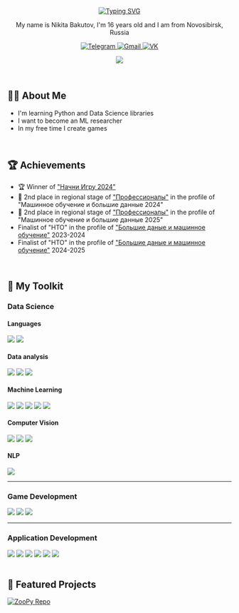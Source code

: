 <p align="center">
  <a href="https://git.io/typing-svg"><img src="https://readme-typing-svg.herokuapp.com?font=PIXY&size=64&duration=3000&pause=1000&center=true&vCenter=true&random=true&width=435&height=80&lines=Hi+There+%F0%9F%91%BE" alt="Typing SVG" /></a>
</p>

<p align="center">My name is Nikita Bakutov, I'm 16 years old and I am from Novosibirsk, Russia</p>
<p align="center">
  <a href="https://t.me/droyti">
    <img src="https://img.shields.io/badge/Telegram-2CA5E0?style=for-the-badge&logo=telegram&logoColor=white" alt="Telegram">
  </a>
  <a href="mailto:nikitabakutov2008@gmail.com">
    <img src="https://img.shields.io/badge/Gmail-D14836?style=for-the-badge&logo=gmail&logoColor=white" alt="Gmail">
  </a>
  <a href="https://vk.com/nikita_bakutov">
    <img src="https://img.shields.io/badge/VK-0077FF?style=for-the-badge&logo=vk&logoColor=white" alt="VK">
  </a>
</p>
<p align="center"><img src="https://github-readme-stats.vercel.app/api?username=droyti46&show_icons=true&theme=dark#gh-dark-mode-only"/></p>

<br>
<h2>👨‍💻 About Me</h2>

- I'm learning Python and Data Science libraries
- I want to become an ML researcher
- In my free time I create games

<br>
<h2>🏆 Achievements</h2>

- 🏆 Winner of ["Начни Игру 2024"](https://vk.com/startgame_rsv)
- 🥈 2nd place in regional stage of ["Профессионалы"](https://pro.firpo.ru/) in the profile of "Машинное обучение и большие данные 2024"
- 🥈 2nd place in regional stage of ["Профессионалы"](https://pro.firpo.ru/) in the profile of "Машинное обучение и большие данные 2025"
- Finalist of "НТО" in the profile of ["Большие даные и машинное обучение"](https://ntcontest.ru/tracks/nto-school/proekt-po-iskusstvennomu-intellektu/bolshie-dannye-i-mashinnoe-obuchenie/) 2023-2024
- Finalist of "НТО" in the profile of ["Большие даные и машинное обучение"](https://ntcontest.ru/tracks/nto-school/proekt-po-iskusstvennomu-intellektu/bolshie-dannye-i-mashinnoe-obuchenie/) 2024-2025

<br>
<h2>🚀 My Toolkit</h2>

<h3>Data Science</h3>
<div>
  <h4>Languages</h4>
  <img src="https://img.shields.io/badge/Python-3776AB?style=for-the-badge&logo=python&logoColor=white">
  <img src="https://img.shields.io/badge/SQL-003B57?style=for-the-badge&logo=postgresql&logoColor=white">
  
  <h4>Data analysis</h4>
  <img src="https://img.shields.io/badge/Pandas-150458?style=for-the-badge&logo=pandas&logoColor=white">
  <img src="https://img.shields.io/badge/Numpy-013243?style=for-the-badge&logo=numpy&logoColor=white">
  <img src="https://img.shields.io/badge/Seaborn-0C7EB0?style=for-the-badge&logo=seaborn&logoColor=white">

  <h4>Machine Learning</h4>
  <img src="https://img.shields.io/badge/TensorFlow-FF6F00?style=for-the-badge&logo=tensorflow&logoColor=white">
  <img src="https://img.shields.io/badge/Keras-D00000?style=for-the-badge&logo=keras&logoColor=white">  
  <img src="https://img.shields.io/badge/Scikit_Learn-F7931E?style=for-the-badge&logo=scikit-learn&logoColor=white">
  <img src="https://img.shields.io/badge/CatBoost-FF6F00?style=for-the-badge&logo=catboost&logoColor=white">
  <img src="https://img.shields.io/badge/Transformers-0055FF?style=for-the-badge&logo=Hugging%20Face&logoColor=white">

  <h4>Computer Vision</h4>
  <img src="https://img.shields.io/badge/OpenCV-27338e?style=for-the-badge&logo=opencv&logoColor=white">
  <img src="https://img.shields.io/badge/YOLO-00FFFF?style=for-the-badge&logo=yolo&logoColor=black">
  <img src="https://img.shields.io/badge/Albumentations-FF0000?style=for-the-badge&logo=&logoColor=white">

  <h4>NLP</h4>
  <img src="https://img.shields.io/badge/SpaCy-09A3D5?style=for-the-badge&logo=spacy&logoColor=white">
</div>

---

### Game Development
<div>
  <img src="https://img.shields.io/badge/Godot-478CBF?style=for-the-badge&logo=godotengine&logoColor=white">
  <img src="https://img.shields.io/badge/GDScript-478CBF?style=for-the-badge&logo=godotengine&logoColor=white">
  <img src="https://img.shields.io/badge/Aseprite-7D929E?style=for-the-badge&logo=aseprite&logoColor=white">
</div>

---

### Application Development
<div>
  <img src="https://img.shields.io/badge/Docker-2496ED?style=for-the-badge&logo=docker&logoColor=white">
  <img src="https://img.shields.io/badge/Rust-000000?style=for-the-badge&logo=rust&logoColor=white">
  <img src="https://img.shields.io/badge/C%2B%2B-00599C?style=for-the-badge&logo=c%2B%2B&logoColor=white">
  <img src="https://img.shields.io/badge/C-A8B9CC?style=for-the-badge&logo=c&logoColor=black">
  <img src="https://img.shields.io/badge/HTML-E34F26?style=for-the-badge&logo=html5&logoColor=white">
  <img src="https://img.shields.io/badge/CSS-1572B6?style=for-the-badge&logo=css3&logoColor=white">
</div>

<br>
<h2>🌟 Featured Projects</h2>

[![ZooPy Repo](https://github-readme-stats.vercel.app/api/pin/?username=droyti46&repo=zoopy&theme=dark)](https://github.com/droyti46/zoopy)

